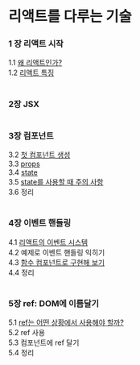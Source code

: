 # 리액트를 다루는 기술

### 1 장 리액트 시작
   1.1 [왜 리액트인가?](https://rachelslab.tistory.com/99)<br/>
   1.2 [리액트 특징](https://rachelslab.tistory.com/99)<br/>
# 

### 2장 JSX
#

### 3장 컴포넌트
   3.2 [첫 컴포넌트 생성](https://rachelslab.tistory.com/101)<br/>
   3.3 [props](https://rachelslab.tistory.com/101)<br/>
   3.4 [state](https://rachelslab.tistory.com/102)<br/>
   3.5 [state를 사용할 때 주의 사항](https://rachelslab.tistory.com/102)<br/>
   3.6 정리
#

### 4장 이벤트 핸들링
   4.1 [리액트의 이벤트 시스템](https://rachelslab.tistory.com/112)<br/>
   4.2 예제로 이벤트 핸들링 익히기<br/>
   4.3 [함수 컴포넌트로 구현해 보기](https://github.com/BoraParkDev/react-example/blob/main/src/EventPractics.tsx)<br/>
   4.4 정리
#

### 5장 ref: DOM에 이름달기
   5.1 [ref는 어떤 상황에서 사용해야 할까?](https://rachelslab.tistory.com/113)<br/>
   5.2 ref 사용<br/>
   5.3 컴포넌트에 ref 달기<br/>
   5.4 정리<br/>
#
